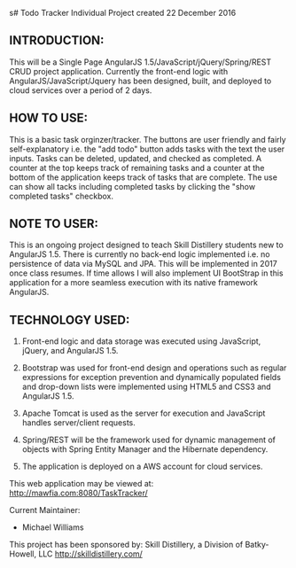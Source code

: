 s# Todo Tracker
Individual Project created 22 December 2016

INTRODUCTION:
--------------------
This will be a Single Page AngularJS 1.5/JavaScript/jQuery/Spring/REST CRUD project application.  Currently the front-end logic with AngularJS/JavaScript/Jquery has been designed, built, and deployed to cloud services over a period of 2 days.

HOW TO USE:
---------------------
This is a basic task orginzer/tracker. The buttons are user friendly and fairly self-explanatory i.e. the "add todo" button adds tasks with the text the user inputs.  Tasks can be deleted, updated, and checked as completed.  A counter at the top keeps track of remaining tasks and a counter at the bottom of the application keeps track of tasks that are complete.  The use can show all tacks including completed tasks by clicking the "show completed tasks" checkbox.


NOTE TO USER:
---------------------
This is an ongoing project designed to teach Skill Distillery students new to AngularJS 1.5.  There is currently no back-end logic implemented i.e. no persistence of data via MySQL and JPA.  This will be implemented in 2017 once class resumes.  If time allows I will also implement UI BootStrap in this application for a more seamless execution with its native framework AngularJS.

TECHNOLOGY USED:
-----------------
1.  Front-end logic and data storage was executed using JavaScript, jQuery, and AngularJS 1.5.

2.  Bootstrap was used for front-end design and operations such as regular expressions for exception prevention and dynamically populated fields and drop-down lists were implemented using HTML5 and CSS3 and AngularJS 1.5.

6.  Apache Tomcat is used as the server for execution and JavaScript handles server/client requests.

7.  Spring/REST will be the framework used for dynamic management of objects with Spring Entity Manager and the Hibernate dependency.

8.  The application is deployed on a AWS account for cloud services.

This web application may be viewed at: http://mawfia.com:8080/TaskTracker/

Current Maintainer:
 * Michael Williams

This project has been sponsored by:
Skill Distillery, a Division of Batky-Howell, LLC
http://skilldistillery.com/
